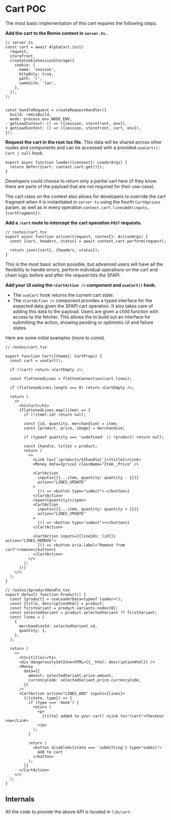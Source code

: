 # Cart POC

The most basic implementation of this cart requires the following steps.

**Add the cart to the Remix context in `server.ts`.**.

```tsx diff
// server.ts
const cart = await AlphaCart.init(
  request,
  storefront,
  createCookieSessionStorage({
    cookie: {
      name: 'session',
      httpOnly: true,
      path: '/',
      sameSite: 'lax',
    },
  }),
);


const handleRequest = createRequestHandler({
  build: remixBuild,
  mode: process.env.NODE_ENV,
- getLoadContext: () => ({session, storefront, env}),
+ getLoadContext: () => ({session, storefront, cart, env}),
});

```

**Request the cart in the root.tsx file.** This data will be shared across other routes and components and can be accessed with a provided `useCart(): Cart | null` hook.

```tsx
export async function loader({context}: LoaderArgs) {
  return defer({cart: context.cart.get()});
}
```

Developers could choose to return only a partial cart here (if they know there are parts of the payload that are not required for their use-case).

The cart class on the context also allows for developers to override the cart fragment when it is instantiated in `server.ts` using the fourth `CartOptions` param, as well as in every operation `context.cart.linesAdd(inputs, {cartFragment})`.

**Add a `/cart` route to intercept the cart operation `POST` requests.**

```tsx
// routes/cart.tsx
export async function action({request, context}: ActionArgs) {
  const [cart, headers, status] = await context.cart.perform(request);

  return json({cart}, {headers, status});
}
```

This is the most basic action possible, but advanced users will have all the flexibility to handle errors, perform individual operations on the cart and chain logic before and after the request hits the SFAPI.

**Add your UI using the `<CartAction />` component and `useCart()` hook.**

- The `useCart` hook returns the current cart state.
- The `<CartAction />` component provides a typed interface for the expected data given the SFAPI cart operation. It also takes care of adding this data to the payload. Users are given a child function with access to the fetcher. This allows the to build out an interface for submitting the action, showing pending or optimistic UI and failure states.

Here are some initial examples (more to come).

```tsx
// routes/cart.tsx

export function Cart({theme}: CartProps) {
  const cart = useCart();

  if (!cart) return <CartEmpty />;

  const flattenedLines = flattenConnection(cart.lines);

  if (flattenedLines.length === 0) return <CartEmpty />;

  return (
    <>
      <h1>Cart</h1>
      {flattenedLines.map((item) => {
        if (!item?.id) return null;

        const {id, quantity, merchandise} = item;
        const {product, price, image} = merchandise;

        if (typeof quantity === 'undefined' || !product) return null;

        const {handle, title} = product;
        return (
          <>
            <Link to={`/products/${handle}`}>{title}</Link>
            <Money data={price} className="Item__Price" />

            <CartAction
              inputs={[{...item, quantity: quantity - 1}]}
              action="LINES_UPDATE"
            >
              {() => <button type="submit">-</button>}
            </CartAction>
            <span>{quantity}</span>
            <CartAction
              inputs={[{...item, quantity: quantity + 1}]}
              action="LINES_UPDATE"
            >
              {() => <button type="submit">+</button>}
            </CartAction>

            <CartAction inputs={{lineIds: [id]}} action="LINES_REMOVE">
              {() => <button aria-label="Remove from cart">remove</button>}
            </CartAction>
          </>
        );
      })}
    </>
  );
}
```

```tsx
// routes/$productHandle.tsx
export default function Product() {
  const {product} = useLoaderData<typeof loader>();
  const {title, descriptionHtml} = product;
  const firstVariant = product.variants.nodes[0];
  const selectedVariant = product.selectedVariant ?? firstVariant;
  const lines = [
    {
      merchandiseId: selectedVariant.id,
      quantity: 1,
    },
  ];

  return (
    <>
      <h1>{title}</h1>
      <div dangerouslySetInnerHTML={{__html: descriptionHtml}} />
      <Money
        data={{
          amount: selectedVariant.price.amount,
          currencyCode: selectedVariant.price.currencyCode,
        }}
      />
      <CartAction action="LINES_ADD" inputs={lines}>
        {({state, type}) => {
          if (type === 'done') {
            return (
              <p>
                {title} added to your cart! <Link to="/cart">Checkout now</Link>
              </p>
            );
          }

          return (
            <button disabled={state === 'submitting'} type="submit">
              Add to cart
            </button>
          );
        }}
      </CartAction>
    </>
  );
}
```

## Internals

All the code to provide the above API is located in `lib/cart`.
